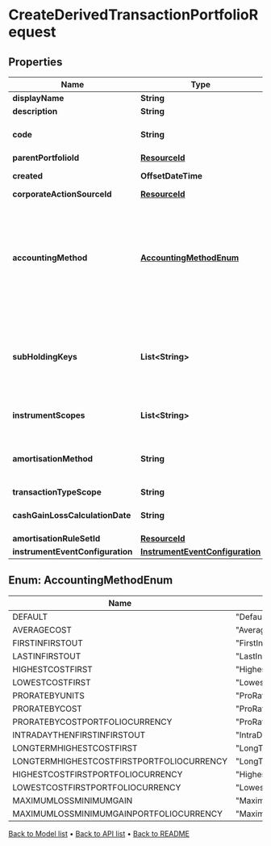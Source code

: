 

# CreateDerivedTransactionPortfolioRequest


## Properties

| Name | Type | Description | Notes |
|------------ | ------------- | ------------- | -------------|
|**displayName** | **String** | The name of the derived transaction portfolio. |  |
|**description** | **String** | A description for the derived transaction portfolio. |  [optional] |
|**code** | **String** | The code of the derived transaction portfolio. Together with the scope this uniquely identifies the derived transaction portfolio. |  |
|**parentPortfolioId** | [**ResourceId**](ResourceId.md) |  |  |
|**created** | **OffsetDateTime** | This will be auto-populated to be the parent portfolio creation date. |  [optional] |
|**corporateActionSourceId** | [**ResourceId**](ResourceId.md) |  |  [optional] |
|**accountingMethod** | [**AccountingMethodEnum**](#AccountingMethodEnum) | . The available values are: Default, AverageCost, FirstInFirstOut, LastInFirstOut, HighestCostFirst, LowestCostFirst, ProRateByUnits, ProRateByCost, ProRateByCostPortfolioCurrency, IntraDayThenFirstInFirstOut, LongTermHighestCostFirst, LongTermHighestCostFirstPortfolioCurrency, HighestCostFirstPortfolioCurrency, LowestCostFirstPortfolioCurrency, MaximumLossMinimumGain, MaximumLossMinimumGainPortfolioCurrency |  [optional] |
|**subHoldingKeys** | **List&lt;String&gt;** | A set of unique transaction properties to group the derived transaction portfolio&#39;s holdings by, perhaps for strategy tagging. Each property must be from the &#39;Transaction&#39; domain and identified by a key in the format {domain}/{scope}/{code}, for example &#39;Transaction/strategies/quantsignal&#39;. See https://support.lusid.com/knowledgebase/article/KA-01879/en-us for more information. |  [optional] |
|**instrumentScopes** | **List&lt;String&gt;** | The resolution strategy used to resolve instruments of transactions/holdings upserted to this derived portfolio. |  [optional] |
|**amortisationMethod** | **String** | The amortisation method used by the portfolio for the calculation. The available values are: NoAmortisation, StraightLine, EffectiveYield, StraightLineSettlementDate, EffectiveYieldSettlementDate |  [optional] |
|**transactionTypeScope** | **String** | The scope of the transaction types. |  [optional] |
|**cashGainLossCalculationDate** | **String** | The option when the Cash Gain Loss to be calulated, TransactionDate/SettlementDate. Defaults to SettlementDate. |  [optional] |
|**amortisationRuleSetId** | [**ResourceId**](ResourceId.md) |  |  [optional] |
|**instrumentEventConfiguration** | [**InstrumentEventConfiguration**](InstrumentEventConfiguration.md) |  |  [optional] |



## Enum: AccountingMethodEnum

| Name | Value |
|---- | -----|
| DEFAULT | &quot;Default&quot; |
| AVERAGECOST | &quot;AverageCost&quot; |
| FIRSTINFIRSTOUT | &quot;FirstInFirstOut&quot; |
| LASTINFIRSTOUT | &quot;LastInFirstOut&quot; |
| HIGHESTCOSTFIRST | &quot;HighestCostFirst&quot; |
| LOWESTCOSTFIRST | &quot;LowestCostFirst&quot; |
| PRORATEBYUNITS | &quot;ProRateByUnits&quot; |
| PRORATEBYCOST | &quot;ProRateByCost&quot; |
| PRORATEBYCOSTPORTFOLIOCURRENCY | &quot;ProRateByCostPortfolioCurrency&quot; |
| INTRADAYTHENFIRSTINFIRSTOUT | &quot;IntraDayThenFirstInFirstOut&quot; |
| LONGTERMHIGHESTCOSTFIRST | &quot;LongTermHighestCostFirst&quot; |
| LONGTERMHIGHESTCOSTFIRSTPORTFOLIOCURRENCY | &quot;LongTermHighestCostFirstPortfolioCurrency&quot; |
| HIGHESTCOSTFIRSTPORTFOLIOCURRENCY | &quot;HighestCostFirstPortfolioCurrency&quot; |
| LOWESTCOSTFIRSTPORTFOLIOCURRENCY | &quot;LowestCostFirstPortfolioCurrency&quot; |
| MAXIMUMLOSSMINIMUMGAIN | &quot;MaximumLossMinimumGain&quot; |
| MAXIMUMLOSSMINIMUMGAINPORTFOLIOCURRENCY | &quot;MaximumLossMinimumGainPortfolioCurrency&quot; |



[Back to Model list](../README.md#documentation-for-models) &#8226; [Back to API list](../README.md#documentation-for-api-endpoints) &#8226; [Back to README](../README.md)


